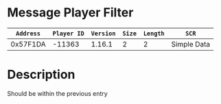 # Message Player Filter

| `Address` | `Player ID` | `Version` | `Size` | `Length` | `SCR` |
| ---------- | ----------- | --------- | ------ | -------- | ---- |
| 0x57F1DA | -11363 | 1.16.1 | 2 | 2 | Simple Data |

# Description

Should be within the previous entry